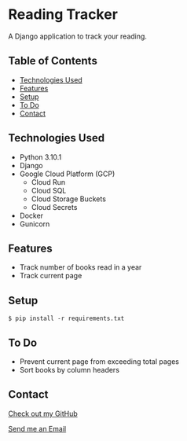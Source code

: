 # Reading Tracker

  A Django application to track your reading.

## Table of Contents

* [Technologies Used](#technologies-used)
* [Features](#features)
* [Setup](#setup)
* [To Do](#to-do)
* [Contact](#contact)

## Technologies Used

* Python 3.10.1
* Django
* Google Cloud Platform (GCP)
  * Cloud Run
  * Cloud SQL
  * Cloud Storage Buckets
  * Cloud Secrets
* Docker
* Gunicorn

## Features

* Track number of books read in a year
* Track current page

## Setup

`$ pip install -r requirements.txt`

## To Do

* Prevent current page from exceeding total pages
* Sort books by column headers

## Contact

[Check out my GitHub](https://github.com/ethan-pt)

[Send me an Email](mailto:tubbeethan@gmail.com)
